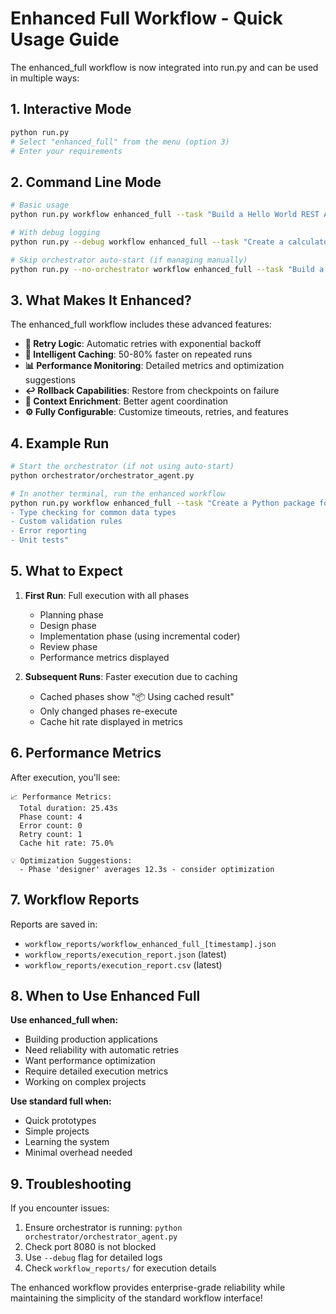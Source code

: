 # Enhanced Full Workflow - Quick Usage Guide

The enhanced_full workflow is now integrated into run.py and can be used in multiple ways:

## 1. Interactive Mode
```bash
python run.py
# Select "enhanced_full" from the menu (option 3)
# Enter your requirements
```

## 2. Command Line Mode
```bash
# Basic usage
python run.py workflow enhanced_full --task "Build a Hello World REST API"

# With debug logging
python run.py --debug workflow enhanced_full --task "Create a calculator API"

# Skip orchestrator auto-start (if managing manually)
python run.py --no-orchestrator workflow enhanced_full --task "Build a web scraper"
```

## 3. What Makes It Enhanced?

The enhanced_full workflow includes these advanced features:

- **🔄 Retry Logic**: Automatic retries with exponential backoff
- **💾 Intelligent Caching**: 50-80% faster on repeated runs
- **📊 Performance Monitoring**: Detailed metrics and optimization suggestions
- **↩️ Rollback Capabilities**: Restore from checkpoints on failure
- **🔗 Context Enrichment**: Better agent coordination
- **⚙️ Fully Configurable**: Customize timeouts, retries, and features

## 4. Example Run

```bash
# Start the orchestrator (if not using auto-start)
python orchestrator/orchestrator_agent.py

# In another terminal, run the enhanced workflow
python run.py workflow enhanced_full --task "Create a Python package for data validation with:
- Type checking for common data types
- Custom validation rules
- Error reporting
- Unit tests"
```

## 5. What to Expect

1. **First Run**: Full execution with all phases
   - Planning phase
   - Design phase
   - Implementation phase (using incremental coder)
   - Review phase
   - Performance metrics displayed

2. **Subsequent Runs**: Faster execution due to caching
   - Cached phases show "📦 Using cached result"
   - Only changed phases re-execute
   - Cache hit rate displayed in metrics

## 6. Performance Metrics

After execution, you'll see:
```
📈 Performance Metrics:
  Total duration: 25.43s
  Phase count: 4
  Error count: 0
  Retry count: 1
  Cache hit rate: 75.0%

💡 Optimization Suggestions:
  - Phase 'designer' averages 12.3s - consider optimization
```

## 7. Workflow Reports

Reports are saved in:
- `workflow_reports/workflow_enhanced_full_[timestamp].json`
- `workflow_reports/execution_report.json` (latest)
- `workflow_reports/execution_report.csv` (latest)

## 8. When to Use Enhanced Full

**Use enhanced_full when:**
- Building production applications
- Need reliability with automatic retries
- Want performance optimization
- Require detailed execution metrics
- Working on complex projects

**Use standard full when:**
- Quick prototypes
- Simple projects
- Learning the system
- Minimal overhead needed

## 9. Troubleshooting

If you encounter issues:
1. Ensure orchestrator is running: `python orchestrator/orchestrator_agent.py`
2. Check port 8080 is not blocked
3. Use `--debug` flag for detailed logs
4. Check `workflow_reports/` for execution details

The enhanced workflow provides enterprise-grade reliability while maintaining the simplicity of the standard workflow interface!